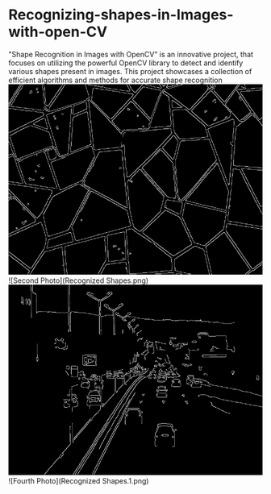 # Recognizing-shapes-in-Images-with-open-CV
"Shape Recognition in Images with OpenCV" is an innovative project, that focuses on utilizing the powerful OpenCV library to detect and identify various shapes present in images. This project showcases a collection of efficient algorithms and methods for accurate shape recognition
![First Photo](edges.png) ![Second Photo](Recognized Shapes.png)
![Third Photo](edges.1.png) ![Fourth Photo](Recognized Shapes.1.png)




